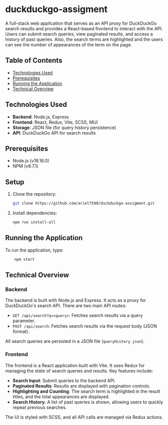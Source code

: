 # duckduckgo-assigment

A full-stack web application that serves as an API proxy for DuckDuckGo search results and provides a React-based frontend to interact with the API. Users can submit search queries, view paginated results, and access a history of past queries.
Also, the search terms are highlighted and the users can see the number of appearances of the term on the page.

## Table of Contents
- [Technologies Used](#technologies-used)
- [Prerequisites](#prerequisites)
- [Running the Application](#running-the-application)
- [Technical Overview](#technical-overview)

## Technologies Used
- **Backend**: Node.js, Express
- **Frontend**: React, Redux, Vite, SCSS, MUI
- **Storage**: JSON file (for query history persistence)
- **API**: DuckDuckGo API for search results

## Prerequisites
- Node.js (v18.16.0)
- NPM (v9.7.1)

## Setup

1. Clone the repository:
    ```bash
    git clone https://github.com/ariel7590/duckduckgo-assigment.git
    ```

2. Install dependencies:
    ```bash
    npm run install-all
    ```

## Running the Application

To run the application, type:

```bash
    npm start
  ```

## Technical Overview

### Backend
The backend is built with Node.js and Express. It acts as a proxy for DuckDuckGo's search API. There are two main API routes:
- `GET /api/search?q=<query>`: Fetches search results via a query parameter.
- `POST /api/search`: Fetches search results via the request body (JSON format).

All search queries are persisted in a JSON file (`queryHistory.json`).

### Frontend
The frontend is a React application built with Vite. It uses Redux for managing the state of search queries and results. Key features include:
- **Search Input**: Submit queries to the backend API.
- **Paginated Results**: Results are displayed with pagination controls.
- **Highlighting and Counting**: The search term is highlighted in the result titles, and the total appearances are displayed.
- **Search History**: A list of past queries is shown, allowing users to quickly repeat previous searches.

The UI is styled with SCSS, and all API calls are managed via Redux actions.


